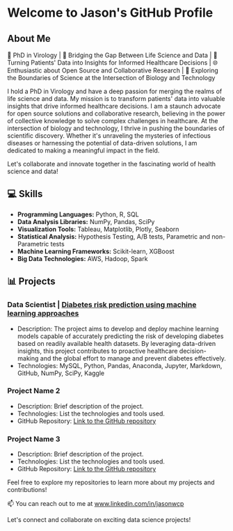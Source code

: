 # Welcome to Jason's GitHub Profile

## About Me
🦠 PhD in Virology | 🧪 Bridging the Gap Between Life Science and Data | 🏥 Turning Patients' Data into Insights for Informed Healthcare Decisions | 🌐 Enthusiastic about Open Source and Collaborative Research | 🚀 Exploring the Boundaries of Science at the Intersection of Biology and Technology

I hold a PhD in Virology and have a deep passion for merging the realms of life science and data. My mission is to transform patients' data into valuable insights that drive informed healthcare decisions. I am a staunch advocate for open source solutions and collaborative research, believing in the power of collective knowledge to solve complex challenges in healthcare. At the intersection of biology and technology, I thrive in pushing the boundaries of scientific discovery. Whether it's unraveling the mysteries of infectious diseases or harnessing the potential of data-driven solutions, I am dedicated to making a meaningful impact in the field.

Let's collaborate and innovate together in the fascinating world of health science and data!

## 💻  Skills

- **Programming Languages:** Python, R, SQL
- **Data Analysis Libraries:** NumPy, Pandas, SciPy
- **Visualization Tools:** Tableau, Matplotlib, Plotly, Seaborn
- **Statistical Analysis:** Hypothesis Testing, A/B tests, Parametric and non-Parametric tests
- **Machine Learning Frameworks:** Scikit-learn, XGBoost
- **Big Data Technologies:** AWS, Hadoop, Spark

## 📊 Projects

### Data Scientist | [Diabetes risk prediction using machine learning approaches](https://github.com/jasonwongcp/Diabetes-Prediction/blob/main/README.md) ###
   - Description: The project aims to develop and deploy machine learning models capable of accurately predicting the risk of developing diabetes based on readily available health datasets. By leveraging data-driven insights, this project contributes to proactive healthcare decision-making and the global effort to manage and prevent diabetes effectively.
   - Technologies: MySQL, Python, Pandas, Anaconda, Jupyter, Markdown, GitHub, NumPy, SciPy, Kaggle

### Project Name 2 ###
   - Description: Brief description of the project.
   - Technologies: List the technologies and tools used.
   - GitHub Repository: [Link to the GitHub repository](link)

### Project Name 3 ###
   - Description: Brief description of the project.
   - Technologies: List the technologies and tools used.
   - GitHub Repository: [Link to the GitHub repository](link)

Feel free to explore my repositories to learn more about my projects and contributions!

📫 You can reach out to me at www.linkedin.com/in/jasonwcp

Let's connect and collaborate on exciting data science projects!
